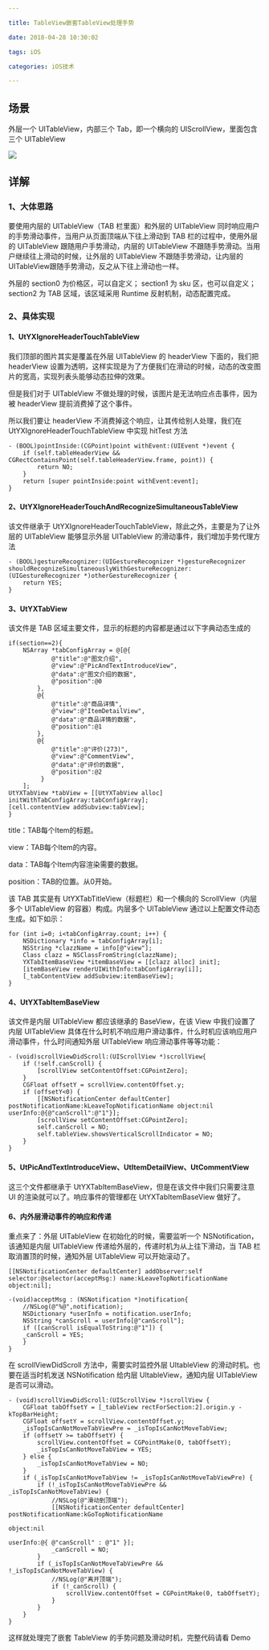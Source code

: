 ```yaml
---

title: TableView嵌套TableView处理手势

date: 2018-04-28 10:30:02

tags: iOS

categories: iOS技术

---
```


## 场景

外层一个 UITableView，内部三个 Tab，即一个横向的 UIScrollView，里面包含三个 UITableView

![](https://github.com/huangzhifei/UtilityKits/raw/master/UtilityKits/TableNestTable-45/tableview.gif)

## 详解

### 1、大体思路

要使用内层的 UITableView（TAB 栏里面）和外层的 UITableView 同时响应用户的手势滑动事件，当用户从页面顶端从下往上滑动到 TAB 栏的过程中，使用外层的 UITableView 跟随用户手势滑动，内层的 UITableView 不跟随手势滑动。当用户继续往上滑动的时候，让外层的 UITableView 不跟随手势滑动，让内层的 UITableView跟随手势滑动，反之从下往上滑动也一样。

外层的 section0 为价格区，可以自定义；
section1 为 sku 区，也可以自定义；
section2 为 TAB 区域，该区域采用 Runtime 反射机制，动态配置完成。


### 2、具体实现

#### 1、UtYXIgnoreHeaderTouchTableView

我们顶部的图片其实是覆盖在外层 UITableView 的 headerView 下面的，我们把 headerView 设置为透明，这样实现是为了方便我们在滑动的时候，动态的改变图片的宽高，实现列表头能够动态拉伸的效果。

但是我们对于 UITableView 不做处理的时候，该图片是无法响应点击事件，因为被 headerView 提前消费掉了这个事件。

所以我们要让 headerView 不消费掉这个响应，让其传给别人处理，我们在 UtYXIgnoreHeaderTouchTableView 中实现 hitTest 方法

```
- (BOOL)pointInside:(CGPoint)point withEvent:(UIEvent *)event {
	if (self.tableHeaderView && CGRectContainsPoint(self.tableHeaderView.frame, point)) {
		return NO;
	}
	return [super pointInside:point withEvent:event];
}
```

#### 2、UtYXIgnoreHeaderTouchAndRecognizeSimultaneousTableView

该文件继承于 UtYXIgnoreHeaderTouchTableView，除此之外，主要是为了让外层的 UITableView 能够显示外层 UITableView 的滑动事件，我们增加手势代理方法

```
- (BOOL)gestureRecognizer:(UIGestureRecognizer *)gestureRecognizer shouldRecognizeSimultaneouslyWithGestureRecognizer:(UIGestureRecognizer *)otherGestureRecognizer {
    return YES;
}
```

#### 3、UtYXTabView

该文件是 TAB 区域主要文件，显示的标题的内容都是通过以下字典动态生成的

```
if(section==2){
	NSArray *tabConfigArray = @[@{
            @"title":@"图文介绍",
            @"view":@"PicAndTextIntroduceView",
            @"data":@"图文介绍的数据",
            @"position":@0
        },
        @{
            @"title":@"商品详情",
            @"view":@"ItemDetailView",
            @"data":@"商品详情的数据",
            @"position":@1
        },
        @{
            @"title":@"评价(273)",
            @"view":@"CommentView",
            @"data":@"评价的数据",
            @"position":@2
         }
    ];
UtYXTabView *tabView = [[UtYXTabView alloc] initWithTabConfigArray:tabConfigArray];
[cell.contentView addSubview:tabView];
}
```

title：TAB每个Item的标题。

view：TAB每个Item的内容。

data：TAB每个Item内容渲染需要的数据。

position：TAB的位置。从0开始。

该 TAB 其实是有 UtYXTabTitleView（标题栏）和一个横向的 ScrollView（内层多个 UITableView 的容器）构成。内层多个 UITableView 通过以上配置文件动态生成。如下如示：

```
for (int i=0; i<tabConfigArray.count; i++) {
	NSDictionary *info = tabConfigArray[i];
	NSString *clazzName = info[@"view"];
	Class clazz = NSClassFromString(clazzName);
	YXTabItemBaseView *itemBaseView = [[clazz alloc] init];
	[itemBaseView renderUIWithInfo:tabConfigArray[i]];
	[_tabContentView addSubview:itemBaseView];
}
```

#### 4、UtYXTabItemBaseView

该文件是内层 UITableView 都应该继承的 BaseView，在该 View 中我们设置了内层 UITableView 具体在什么时机不响应用户滑动事件，什么时机应该响应用户滑动事件，什么时间通知外层 UITableView 响应滑动事件等等功能：

```
- (void)scrollViewDidScroll:(UIScrollView *)scrollView{
	if (!self.canScroll) {
		[scrollView setContentOffset:CGPointZero];
	}
	CGFloat offsetY = scrollView.contentOffset.y;
	if (offsetY<0) {
		[[NSNotificationCenter defaultCenter] postNotificationName:kLeaveTopNotificationName object:nil userInfo:@{@"canScroll":@"1"}];
		[scrollView setContentOffset:CGPointZero];
		self.canScroll = NO;
		self.tableView.showsVerticalScrollIndicator = NO;
	}
}
```

#### 5、UtPicAndTextIntroduceView、UtItemDetailView、UtCommentView

这三个文件都继承于 UtYXTabItemBaseView，但是在该文件中我们只需要注意 UI 的渲染就可以了。响应事件的管理都在 UtYXTabItemBaseView 做好了。


#### **6、内外层滑动事件的响应和传递**

重点来了：外层 UITableView 在初始化的时候，需要监听一个 NSNotification，该通知是内层 UITableView 传递给外层的，传递时机为从上往下滑动，当 TAB 栏取消置顶的时候，通知外层 UITableView 可以开始滚动了。

```
[[NSNotificationCenter defaultCenter] addObserver:self selector:@selector(acceptMsg:) name:kLeaveTopNotificationName object:nil];

-(void)acceptMsg : (NSNotification *)notification{
	//NSLog(@"%@",notification);
	NSDictionary *userInfo = notification.userInfo;
	NSString *canScroll = userInfo[@"canScroll"];
	if ([canScroll isEqualToString:@"1"]) {
	_canScroll = YES;
	}
}
```

在 scrollViewDidScroll 方法中，需要实时监控外层 UItableView 的滑动时机。也要在适当时机发送 NSNotification 给内层 UItableView，通知内层 UITableView 是否可以滑动。



```
- (void)scrollViewDidScroll:(UIScrollView *)scrollView {
    CGFloat tabOffsetY = [_tableView rectForSection:2].origin.y - kTopBarHeight;
    CGFloat offsetY = scrollView.contentOffset.y;
    _isTopIsCanNotMoveTabViewPre = _isTopIsCanNotMoveTabView;
    if (offsetY >= tabOffsetY) {
        scrollView.contentOffset = CGPointMake(0, tabOffsetY);
        _isTopIsCanNotMoveTabView = YES;
    } else {
        _isTopIsCanNotMoveTabView = NO;
    }
    if (_isTopIsCanNotMoveTabView != _isTopIsCanNotMoveTabViewPre) {
        if (!_isTopIsCanNotMoveTabViewPre && _isTopIsCanNotMoveTabView) {
            //NSLog(@"滑动到顶端");
            [[NSNotificationCenter defaultCenter] postNotificationName:kGoTopNotificationName
                                                                object:nil
                                                              userInfo:@{ @"canScroll" : @"1" }];
            _canScroll = NO;
        }
        if (_isTopIsCanNotMoveTabViewPre && !_isTopIsCanNotMoveTabView) {
            //NSLog(@"离开顶端");
            if (!_canScroll) {
                scrollView.contentOffset = CGPointMake(0, tabOffsetY);
            }
        }
    }
}
```

这样就处理完了嵌套 TableView 的手势问题及滑动时机，完整代码请看 Demo



